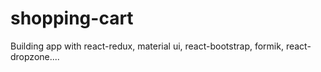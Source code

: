 # shopping-cart
Building app with react-redux, material ui, react-bootstrap, formik, react-dropzone....
